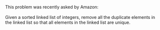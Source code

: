 This problem was recently asked by Amazon:
<br><br>
Given a sorted linked list of integers, remove all the duplicate elements in the linked list so that all elements in the linked list are unique.
